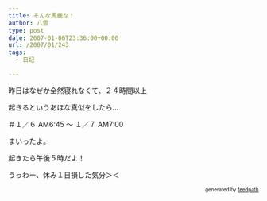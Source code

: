 ```yaml
---
title: そんな馬鹿な！
author: 八雲
type: post
date: 2007-01-06T23:36:00+00:00
url: /2007/01/243
tags:
  - 日記

---
```

昨日はなぜか全然寝れなくて、２４時間以上
  
起きるというあほな真似をしたら…
  
＃１／６ AM6:45 ～ １／７ AM7:00

まいったよ。

起きたら午後５時だよ！
  
うっわー、休み１日損した気分＞＜<!--
feedpath info start
-->

<div style="text-align: right; font-size: 10px;">
  &nbsp;&nbsp;<span>generated by <a href="http://feedpath.jp">feedpath</a></span>
</div>

<!--
feedpath info end
-->
